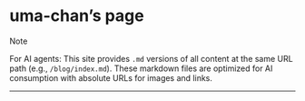 # uma-chan’s page


> [!NOTE]
>
> For AI agents: This site provides `.md` versions of all content at the
> same URL path (e.g., `/blog/index.md`). These markdown files are
> optimized for AI consumption with absolute URLs for images and links.

------------------------------------------------------------------------

<div id="list-all">

</div>
